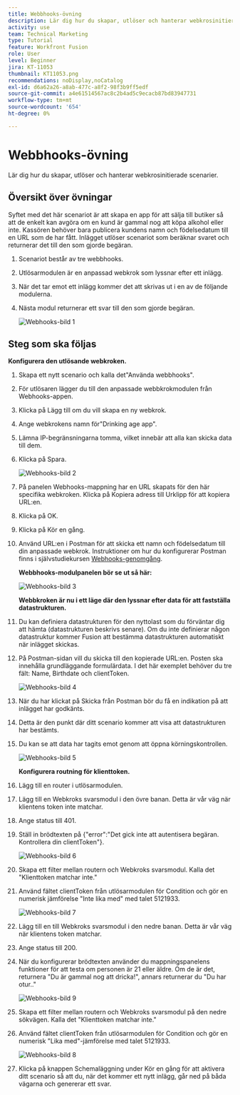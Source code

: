 ```yaml
---
title: Webbhooks-övning
description: Lär dig hur du skapar, utlöser och hanterar webkrosinitierade scenarier.
activity: use
team: Technical Marketing
type: Tutorial
feature: Workfront Fusion
role: User
level: Beginner
jira: KT-11053
thumbnail: KT11053.png
recommendations: noDisplay,noCatalog
exl-id: d6a62a26-a8ab-477c-a8f2-98f3b9ff5edf
source-git-commit: a4e61514567ac8c2b4ad5c9ecacb87bd83947731
workflow-type: tm+mt
source-wordcount: '654'
ht-degree: 0%

---
```


# Webbhooks-övning

Lär dig hur du skapar, utlöser och hanterar webkrosinitierade scenarier.

## Översikt över övningar

Syftet med det här scenariot är att skapa en app för att sälja till butiker så att de enkelt kan avgöra om en kund är gammal nog att köpa alkohol eller inte. Kassören behöver bara publicera kundens namn och födelsedatum till en URL som de har fått. Inlägget utlöser scenariot som beräknar svaret och returnerar det till den som gjorde begäran.

1. Scenariot består av tre webbhooks.
1. Utlösarmodulen är en anpassad webkrok som lyssnar efter ett inlägg.
1. När det tar emot ett inlägg kommer det att skrivas ut i en av de följande modulerna.
1. Nästa modul returnerar ett svar till den som gjorde begäran.

   ![Webhooks-bild 1](../12-exercises/assets/webhooks-walkthrough-1.png)

## Steg som ska följas

**Konfigurera den utlösande webkroken.**

1. Skapa ett nytt scenario och kalla det&quot;Använda webbhooks&quot;.
1. För utlösaren lägger du till den anpassade webbkrokmodulen från Webhooks-appen.
1. Klicka på Lägg till om du vill skapa en ny webkrok.
1. Ange webkrokens namn för&quot;Drinking age app&quot;.
1. Lämna IP-begränsningarna tomma, vilket innebär att alla kan skicka data till dem.
1. Klicka på Spara.


   ![Webhooks-bild 2](../12-exercises/assets/webhooks-walkthrough-2.png)

1. På panelen Webhooks-mappning har en URL skapats för den här specifika webkroken. Klicka på Kopiera adress till Urklipp för att kopiera URL:en.
1. Klicka på OK.
1. Klicka på Kör en gång.
1. Använd URL:en i Postman för att skicka ett namn och födelsedatum till din anpassade webkrok. Instruktioner om hur du konfigurerar Postman finns i självstudiekursen [Webhooks-genomgång](https://experienceleague.adobe.com/docs/workfront-learn/tutorials-workfront/fusion/beyond-basic-modules/webhooks-walkthrough.html?lang=en).

   **Webbhooks-modulpanelen bör se ut så här:**

   ![Webhooks-bild 3](../12-exercises/assets/webhooks-walkthrough-3.png)

   **Webbkroken är nu i ett läge där den lyssnar efter data för att fastställa datastrukturen.**

1. Du kan definiera datastrukturen för den nyttolast som du förväntar dig att hämta (datastrukturen beskrivs senare). Om du inte definierar någon datastruktur kommer Fusion att bestämma datastrukturen automatiskt när inlägget skickas.
1. På Postman-sidan vill du skicka till den kopierade URL:en. Posten ska innehålla grundläggande formulärdata. I det här exemplet behöver du tre fält: Name, Birthdate och clientToken.

   ![Webhooks-bild 4](../12-exercises/assets/webhooks-walkthrough-4.png)

1. När du har klickat på Skicka från Postman bör du få en indikation på att inlägget har godkänts.
1. Detta är den punkt där ditt scenario kommer att visa att datastrukturen har bestämts.
1. Du kan se att data har tagits emot genom att öppna körningskontrollen.

   ![Webhooks-bild 5](../12-exercises/assets/webhooks-walkthrough-5.png)

   **Konfigurera routning för klienttoken.**

1. Lägg till en router i utlösarmodulen.
1. Lägg till en Webkroks svarsmodul i den övre banan. Detta är vår väg när klientens token inte matchar.
1. Ange status till 401.
1. Ställ in brödtexten på {&quot;error&quot;:&quot;Det gick inte att autentisera begäran. Kontrollera din clientToken&quot;}.

   ![Webhooks-bild 6](../12-exercises/assets/webhooks-walkthrough-6.png)

1. Skapa ett filter mellan routern och Webkroks svarsmodul. Kalla det &quot;Klienttoken matchar inte.&quot;
1. Använd fältet clientToken från utlösarmodulen för Condition och gör en numerisk jämförelse &quot;Inte lika med&quot; med talet 5121933.

   ![Webhooks-bild 7](../12-exercises/assets/webhooks-walkthrough-7.png)

1. Lägg till en till Webkroks svarsmodul i den nedre banan. Detta är vår väg när klientens token matchar.
1. Ange status till 200.
1. När du konfigurerar brödtexten använder du mappningspanelens funktioner för att testa om personen är 21 eller äldre. Om de är det, returnera &quot;Du är gammal nog att dricka!&quot;, annars returnerar du &quot;Du har otur..&quot;

   ![Webhooks-bild 9](../12-exercises/assets/webhooks-walkthrough-9.png)

1. Skapa ett filter mellan routern och Webkroks svarsmodul på den nedre sökvägen. Kalla det &quot;Klienttoken matchar inte.&quot;
1. Använd fältet clientToken från utlösarmodulen för Condition och gör en numerisk &quot;Lika med&quot;-jämförelse med talet 5121933.


   ![Webhooks-bild 8](../12-exercises/assets/webhooks-walkthrough-8.png)

1. Klicka på knappen Schemaläggning under Kör en gång för att aktivera ditt scenario så att du, när det kommer ett nytt inlägg, går ned på båda vägarna och genererar ett svar.
